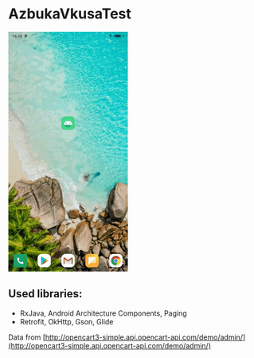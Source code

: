 # AzbukaVkusaTest

![Demo](https://github.com/xbit123/AzbukaVkusaTest/blob/master/azbuka_demo.gif)

## Used libraries:
* RxJava, Android Architecture Components, Paging
* Retrofit, OkHttp, Gson, Glide

Data from [http://opencart3-simple.api.opencart-api.com/demo/admin/](http://opencart3-simple.api.opencart-api.com/demo/admin/)
